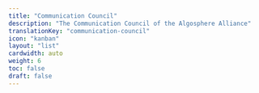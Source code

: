 ```yaml
---
title: "Communication Council"
description: "The Communication Council of the Algosphere Alliance"
translationKey: "communication-council"
icon: "kanban"
layout: "list"
cardwidth: auto
weight: 6
toc: false
draft: false
---
```

